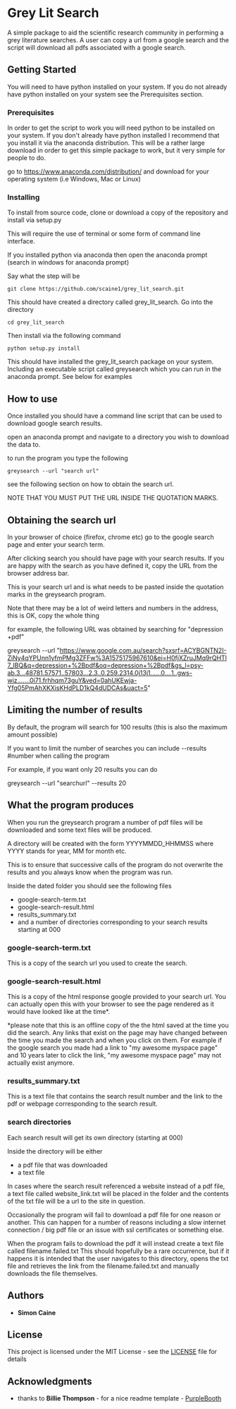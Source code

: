 # Grey Lit Search

A simple package to aid the scientific research community in performing a grey literature searches.  A user can copy a url from a google search and the script will download all pdfs associated with a google search.

## Getting Started


You will need to have python installed on your system. If you do not already have python installed on your system see the Prerequisites section.

### Prerequisites
In order to get the script to work you will need  python to be installed on your system.
If you don't already have python installed I recommend that you install it via the anaconda distribution.
This will be a rather large download in order to get this simple package to work, but it very simple for people to do.

go to  https://www.anaconda.com/distribution/ and download for your operating system (i.e Windows, Mac or Linux)


### Installing

To install from source  code, clone or download a copy of the repository and install via setup.py

This will require the use of terminal or some form of command line interface.

If you installed python via anaconda then open the anaconda prompt (search in windows for anaconda prompt)

Say what the step will be

```
git clone https://github.com/scaine1/grey_lit_search.git
```

This should have created a directory called grey\_lit\_search. Go into the directory

```
cd grey_lit_search
```

Then install via the following command

```
python setup.py install
```

This should have installed the grey\_lit\_search package on your system. Including an executable script called greysearch which you can run in the anaconda prompt. See below for examples


## How to use

Once installed you should have a command line script that can be used to download google search results.

open an anaconda prompt and navigate to a directory you wish to download the data to.

to run the program you type the following

```
greysearch --url "search url"
```

see the following section on how to obtain the search url.

NOTE THAT YOU MUST PUT THE URL INSIDE THE QUOTATION MARKS.

## Obtaining the search url

In your browser of choice (firefox, chrome etc) go to the google search page and  enter your search term.

After clicking search you should have page with your search results.
If you are happy with the search as you have defined it, copy the URL from the browser address bar.

This is your search url and is what needs to be pasted inside the quotation marks in the greysearch program.

Note that there may be a lot of weird letters and numbers in the address, this is OK, copy the whole thing

for example, the following URL was obtained by searching for "depression +pdf"

greysearch --url "https://www.google.com.au/search?sxsrf=ACYBGNTN2I-ZiNy4qYPUnn1yfmPMg3ZFFw%3A1575175967610&ei=H0fjXZruJMq9rQHTl7_IBQ&q=depression+%2Bpdf&oq=depression+%2Bpdf&gs_l=psy-ab.3...48781.57571..57803...2.3..0.259.2314.0j13j1......0....1..gws-wiz.......0i71.frhhqm73guY&ved=0ahUKEwja-Yfg05PmAhXKXisKHdPLD1kQ4dUDCAs&uact=5"


## Limiting the number of results

By default, the program will search for 100 results (this is also the maximum amount possible)

If you want to limit the number of searches you can include --results #number when calling the program

For example, if you want only 20 results you can do

greysearch --url "searchurl" --results 20

## What the program produces

When you run the greysearch program a number of pdf files will be downloaded and some text files will be produced.

A directory will be created with the form  YYYYMMDD_HHMMSS where YYYY stands for year, MM for month etc.

This is to ensure that successive calls of the program do not overwrite the results and you always know when the program was run.

Inside the dated folder you should see the following files

* google-search-term.txt
* google-search-result.html
* results_summary.txt
* and a number of directories corresponding to your search results starting at 000

### google-search-term.txt
This is a copy of the search url you used to create the search.

### google-search-result.html
This is a copy of the html response google provided to your search url. You can actually open this with your browser to see the page rendered as it would have looked like at the time*.

*please note that this is an offline copy of the the html saved at the time you did the search. Any links that exist on the page may have changed between the time you made the search and when you click on them. For example if the google search you made had a link to "my awesome myspace page" and 10 years later to click the link, "my awesome myspace page" may not actually exist anymore.

### results_summary.txt
This is a text file that contains the search result number and the link to the pdf or webpage corresponding to the search result.


### search directories

Each search result will get its own directory (starting at 000)

Inside the directory will be either

* a pdf file that was downloaded
* a text file

In cases where the search result referenced a website instead of a pdf file, a text file called website_link.txt will be placed in the folder and the contents of the txt file will be a url to the site in question.

Occasionally the program will fail to download a pdf file for one reason or another. This can happen for a number of reasons including a slow internet connection  / big pdf file or an issue with ssl certificates or something else.

When the program fails to download the pdf it will instead create a text file called filename.failed.txt
This should hopefully be a rare occurrence, but if it happens it is intended that the user navigates to this directory, opens the txt file and retrieves the link from the filename.failed.txt and manually downloads the file themselves.



## Authors

* **Simon Caine**

## License

This project is licensed under the MIT License - see the [LICENSE](LICENSE) file for details

## Acknowledgments

* thanks to **Billie Thompson** - for a nice readme template - [PurpleBooth](https://github.com/PurpleBooth/a-good-readme-template)
